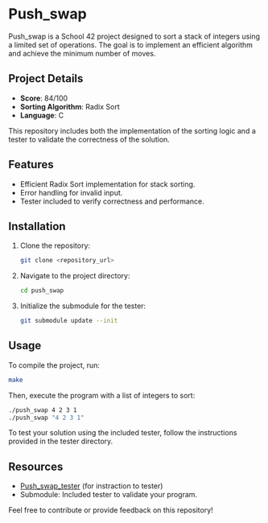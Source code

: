 # Push_swap

Push_swap is a School 42 project designed to sort a stack of integers using a limited set of operations. The goal is to implement an efficient algorithm and achieve the minimum number of moves.

## Project Details
- **Score**: 84/100
- **Sorting Algorithm**: Radix Sort
- **Language**: C

This repository includes both the implementation of the sorting logic and a tester to validate the correctness of the solution.

## Features
- Efficient Radix Sort implementation for stack sorting.
- Error handling for invalid input.
- Tester included to verify correctness and performance.

## Installation
1. Clone the repository:
   ```bash
   git clone <repository_url>
   ```
2. Navigate to the project directory:
   ```bash
   cd push_swap
   ```
3. Initialize the submodule for the tester:
   ```bash
   git submodule update --init
   ```

## Usage
To compile the project, run:
```bash
make
```

Then, execute the program with a list of integers to sort:
```bash
./push_swap 4 2 3 1
./push_swap "4 2 3 1"
```

To test your solution using the included tester, follow the instructions provided in the tester directory.

## Resources
- [Push_swap_tester](https://github.com/gemartin99/Push-Swap-Tester) (for instraction to tester)
- Submodule: Included tester to validate your program.

Feel free to contribute or provide feedback on this repository!

